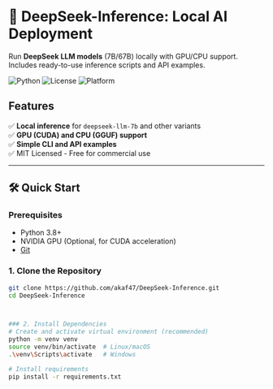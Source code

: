 # 🚀 DeepSeek-Inference: Local AI Deployment

Run **DeepSeek LLM models** (7B/67B) locally with GPU/CPU support. Includes ready-to-use inference scripts and API examples.

![Python](https://img.shields.io/badge/Python-3.8+-blue?logo=python)
![License](https://img.shields.io/badge/License-MIT-green)
![Platform](https://img.shields.io/badge/OS-Windows%20|%20Linux%20|%20macOS-lightgrey)

## Features
✅ **Local inference** for `deepseek-llm-7b` and other variants  
✅ **GPU (CUDA) and CPU (GGUF) support**  
✅ **Simple CLI and API examples**  
✅ MIT Licensed - Free for commercial use  

---

## 🛠️ Quick Start

### Prerequisites
- Python 3.8+
- NVIDIA GPU (Optional, for CUDA acceleration)
- [Git](https://git-scm.com/)

### 1. Clone the Repository
```bash
git clone https://github.com/akaf47/DeepSeek-Inference.git
cd DeepSeek-Inference



### 2. Install Dependencies
# Create and activate virtual environment (recommended)
python -m venv venv
source venv/bin/activate  # Linux/macOS
.\venv\Scripts\activate   # Windows

# Install requirements
pip install -r requirements.txt